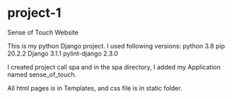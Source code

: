 # project-1
Sense of Touch Website


This is my python Django project. I used following versions:
python 3.8
pip                     20.2.2
Django                  3.1.1
pylint-django           2.3.0

I created project call spa and in the spa directory, I added my Application named sense_of_touch.

All html pages is in Templates, and css file is in static folder.


